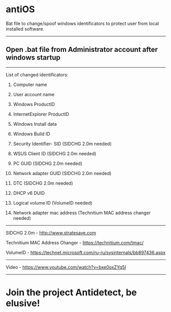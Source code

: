 # antiOS
Bat file to change/spoof windows identificators to protect user from local installed software.
***************************************************************
Open .bat file from Administrator account after windows startup
-
***************************************************************
List of changed identificators:

1. Computer name

2. User account name

3. Windows ProductID

4. InternetExplorer ProductID

5. Windows Install data

6. Windows Build ID

7. Security Identifier- SID (SIDCHG 2.0m needed)

8. WSUS Client ID (SIDCHG 2.0m needed)

9. PC GUID (SIDCHG 2.0m needed)

10. Network adapter GUID (SIDCHG 2.0m needed)

11. DTC (SIDCHG 2.0m needed)

12. DHCP v6 DUID

13. Logical volume ID (VolumeID needed)

14. Network adapter mac address (Technitium MAC address changer needed)
********************************************************************
SIDCHG 2.0m - http://www.stratesave.com

Technitium MAC Address Changer - https://technitium.com/tmac/

VolumeID - https://technet.microsoft.com/ru-ru/sysinternals/bb897436.aspx

********************************************************************
Video - https://www.youtube.com/watch?v=bxe0oxZYq5I
********************************************************************


# Join the project Antidetect, be elusive!
